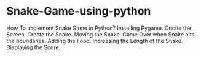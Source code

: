 # Snake-Game-using-python
How To implement Snake Game in Python?
Installing Pygame.
Create the Screen.
Create the Snake.
Moving the Snake.
Game Over when Snake hits the boundaries.
Adding the Food.
Increasing the Length of the Snake.
Displaying the Score.
